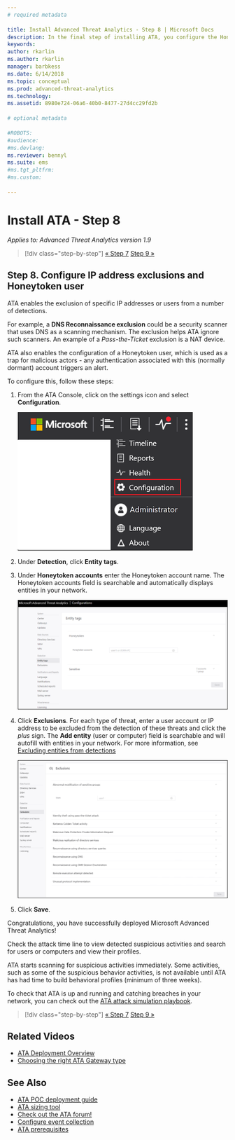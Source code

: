```yaml
---
# required metadata

title: Install Advanced Threat Analytics - Step 8 | Microsoft Docs
description: In the final step of installing ATA, you configure the Honeytoken user.
keywords:
author: rkarlin
ms.author: rkarlin
manager: barbkess
ms.date: 6/14/2018
ms.topic: conceptual
ms.prod: advanced-threat-analytics
ms.technology:
ms.assetid: 8980e724-06a6-40b0-8477-27d4cc29fd2b

# optional metadata

#ROBOTS:
#audience:
#ms.devlang:
ms.reviewer: bennyl
ms.suite: ems
#ms.tgt_pltfrm:
#ms.custom:

---
```


# Install ATA - Step 8

*Applies to: Advanced Threat Analytics version 1.9*

> [!div class="step-by-step"]
> [« Step 7](vpn-integration-install-step.md)
> [Step 9 »](install-ata-step9-samr.md)

## Step 8. Configure IP address exclusions and Honeytoken user

ATA enables the exclusion of specific IP addresses or users from a number of detections. 

For example, a **DNS Reconnaissance exclusion** could be a security scanner that uses DNS as a scanning mechanism. The exclusion helps ATA ignore such scanners. An example of a *Pass-the-Ticket* exclusion is a NAT device.    

ATA also enables the configuration of a Honeytoken user, which is used as a trap for malicious actors - any authentication associated with this (normally dormant) account triggers an alert.

To configure this, follow these steps:

1.  From the ATA Console, click on the settings icon and select **Configuration**.

    ![ATA configuration settings](media/ATA-config-icon.png)

2.  Under **Detection**, click **Entity tags**.

2. Under **Honeytoken accounts** enter the Honeytoken account name. The Honeytoken accounts field is searchable and automatically displays entities in your network.

   ![Honeytoken](media/honeytoken.png)

3. Click **Exclusions**. For each type of threat, enter a user account or IP address to be excluded from the detection of these threats and click the *plus* sign. The **Add entity** (user or computer) field is searchable and will autofill with entities in your network. For more information, see [Excluding entities from detections](excluding-entities-from-detections.md)

   ![Exclusions](media/exclusions.png)

4.  Click **Save**.


Congratulations, you have successfully deployed Microsoft Advanced Threat Analytics!

Check the attack time line to view detected suspicious activities and search for users or computers and view their profiles.

ATA starts scanning for suspicious activities immediately. Some activities, such as some of the suspicious behavior activities, is not available until ATA has had time to build behavioral profiles (minimum of three weeks).

To check that ATA is up and running and catching breaches in your network, you can check out the [ATA attack simulation playbook](https://docs.microsoft.com/enterprise-mobility-security/solutions/ata-attack-simulation-playbook).


> [!div class="step-by-step"]
> [« Step 7](vpn-integration-install-step.md)
> [Step 9 »](install-ata-step9-samr.md)


## Related Videos
- [ATA Deployment Overview](https://channel9.msdn.com/Shows/Microsoft-Security/Overview-of-ATA-Deployment-in-10-Minutes)
- [Choosing the right ATA Gateway type](https://channel9.msdn.com/Shows/Microsoft-Security/ATA-Deployment-Choose-the-Right-Gateway-Type)


## See Also
- [ATA POC deployment guide](http://aka.ms/atapoc)
- [ATA sizing tool](http://aka.ms/atasizingtool)
- [Check out the ATA forum!](https://social.technet.microsoft.com/Forums/security/home?forum=mata)
- [Configure event collection](configure-event-collection.md)
- [ATA prerequisites](ata-prerequisites.md)

